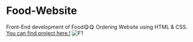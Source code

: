 # Food-Website
Front-End development of Food😋😋 Ordering Website using HTML &amp; CSS.
[You can find project here.!](file:///C:/Users/hp/OneDrive/Desktop/File%20Handling/food-order/index.html)
![F1](https://user-images.githubusercontent.com/86605435/152658157-0e59f4d0-b9dc-4cd9-ae36-81f6bf8937d2.png)

